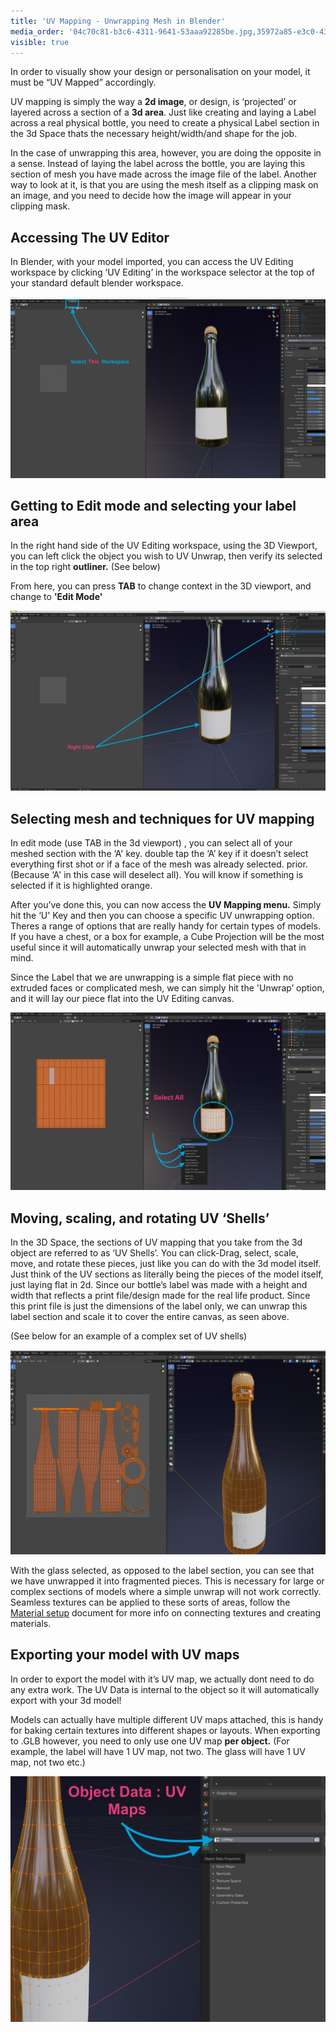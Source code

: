 ```yaml
---
title: 'UV Mapping - Unwrapping Mesh in Blender'
media_order: '04c70c81-b3c6-4311-9641-53aaa92285be.jpg,35972a85-e3c0-4352-95ff-7d153cb4733d.jpg,ed4ae8f5-50b5-4e3c-958f-e5f451ed9c30.jpg,1e5bc8f8-2813-4fa6-bd0a-0900ec31a321.jpg,1caf700a-2d83-4aa3-8ece-f9bb1b3a8a2b.jpg'
visible: true
---
```


In order to visually show your design or personalisation on your model, it must be “UV Mapped” accordingly. 

UV mapping is simply the way a **2d image**, or design, is ‘projected’ or layered across a section of a **3d area**. Just like creating and laying a Label across a real physical bottle, you need to create a physical Label section in the 3d Space thats the necessary height/width/and shape for the job. 

In the case of unwrapping this area, however, you are doing the opposite in a sense. Instead of laying the label across the bottle, you are laying this section of mesh you have made across the image file of the label. Another way to look at it, is that you are using the mesh itself as a clipping mask on an image, and you need to decide how the image will appear in your clipping mask. 

## Accessing The UV Editor
In Blender, with your model imported, you can access the UV Editing workspace by clicking ‘UV Editing’ in the workspace selector at the top of your standard default blender workspace. 

![](04c70c81-b3c6-4311-9641-53aaa92285be.jpg)

## Getting to Edit mode and selecting your label area
In the right hand side of the UV Editing workspace, using the 3D Viewport, you can left click the object you wish to UV Unwrap, then verify its selected in the top right **outliner.** (See below) 

From here, you can press **TAB** to change context in the 3D viewport, and change to **'Edit Mode'**

![](35972a85-e3c0-4352-95ff-7d153cb4733d.jpg)

## Selecting mesh and techniques for UV mapping
In edit mode (use TAB in the 3d viewport) , you can select all of your meshed section with the ‘A' key. double tap the ‘A’ key if it doesn’t select everything first shot or if a face of the mesh was already selected. prior. (Because ‘A' in this case will deselect all). You will know if something is selected if it is highlighted orange.

After you’ve done this, you can now access the **UV Mapping menu.** Simply hit the ‘U' Key and then you can choose a specific UV unwrapping option. Theres a range of options that are really handy for certain types of models.  If you have a chest, or a box for example, a Cube Projection will be the most useful since it will automatically unwrap your selected mesh with that in mind. 

Since the Label that we are unwrapping is a simple flat piece with no extruded faces or complicated mesh, we can simply hit the 'Unwrap’ option, and it will lay our piece flat into the UV Editing canvas.

![](ed4ae8f5-50b5-4e3c-958f-e5f451ed9c30.jpg)

## Moving, scaling, and rotating UV ‘Shells’
In the 3D Space, the sections of UV mapping that you take from the 3d object are referred to as ‘UV Shells’. You can click-Drag, select, scale, move, and rotate these pieces, just like you can do with the 3d model itself. Just think of the UV sections as literally being the pieces of the model itself, just laying flat in 2d. Since our bottle’s label was made with a height and width that reflects a print file/design made for the real life product. Since this print file is just the dimensions of the label only, we can unwrap this label section and scale it to cover the entire canvas, as seen above. 

(See below for an example of a complex set of UV shells)

![](1e5bc8f8-2813-4fa6-bd0a-0900ec31a321.jpg)

With the glass selected, as opposed to the label section, you can see that we have unwrapped it into fragmented pieces. This is necessary for large or complex sections of models where a simple unwrap will not work correctly. Seamless textures can be applied to these sorts of areas, follow the [Material setup](https://help.spiff.com.au/setting-up-3d-models-for-spiff/setting-up-materials-for-glb-file-exports-from-blender ) document for more info on connecting textures and creating materials.

## Exporting your model with UV maps
In order to export the model with it’s UV map, we actually dont need to do any extra work. The UV Data is internal to the object so it will automatically export with your 3d model!

Models can actually have multiple different UV maps attached, this is handy for baking certain textures into different shapes or layouts. When exporting to .GLB however, you need to only use one UV map **per object.** (For example, the label will have 1 UV map, not two. The glass will have 1 UV map, not two etc.)

![](1caf700a-2d83-4aa3-8ece-f9bb1b3a8a2b.jpg)